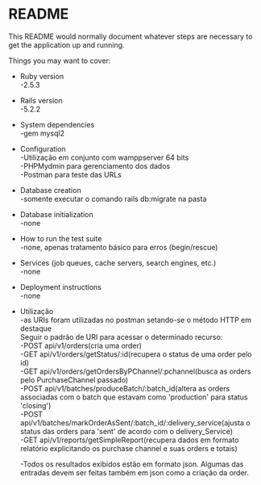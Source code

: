 # README

This README would normally document whatever steps are necessary to get the
application up and running.

Things you may want to cover:

* Ruby version<br/>
	-2.5.3
* Rails version<br/>
	-5.2.2
* System dependencies<br/>
	-gem mysql2
* Configuration<br/>
	-Utilização em conjunto com wamppserver 64 bits<br/>
	-PHPMydmin para gerenciamento dos dados<br/>
	-Postman para teste das URLs<br/>
* Database creation<br/>
	-somente executar o comando rails db:migrate na pasta
* Database initialization<br/>
	-none
* How to run the test suite<br/>
	-none, apenas tratamento básico para erros (begin/rescue)
* Services (job queues, cache servers, search engines, etc.)<br/>
	-none
* Deployment instructions<br/>
	-none
* Utilização<br/>
	-as URIs foram utilizadas no postman setando-se o método HTTP em destaque<br/>
	Seguir o padrão de URI para acessar o determinado recurso:<br/>
	 -POST api/v1/orders(cria uma order)<br/>
	 -GET api/v1/orders/getStatus/:id(recupera o status de uma order pelo id)<br/>
	 -GET api/v1/orders/getOrdersByPChannel/:pchannel(busca as orders pelo PurchaseChannel passado)<br/>
	 -POST api/v1/batches/produceBatch/:batch_id(altera as orders associadas com o batch que estavam como 'production' para status 'closing')<br/>
	 -POST api/v1/batches/markOrderAsSent/:batch_id/:delivery_service(ajusta o status das orders para 'sent' de acordo com o delivery_Service)<br/>
	 -GET api/v1/reports/getSimpleReport(recupera dados em formato relatório explicitando os purchase channel e suas orders e totais)<br/>

	-Todos os resultados exibidos estão em formato json. Algumas das entradas devem ser feitas também em json como a criação da order.
